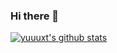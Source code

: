 ### Hi there 👋

[![yuuuxt's github stats](https://github-readme-stats.vercel.app/api?username=yuuuxt&show_icons=true&hide=stars,prs)](https://github.com/anuraghazra/github-readme-stats)
<!-- [![Top Langs](https://github-readme-stats.vercel.app/api/top-langs/?username=yuuuxt)](https://github.com/anuraghazra/github-readme-stats) -->

<!-- Here are some ideas to get you started:

- 🔭 I’m currently working on ...
- 🌱 I’m currently learning ...
- 👯 I’m looking to collaborate on ...
- 🤔 I’m looking for help with ...
- 💬 Ask me about ...
- 📫 How to reach me: ...
- 😄 Pronouns: ...
- ⚡ Fun fact: ... -->

